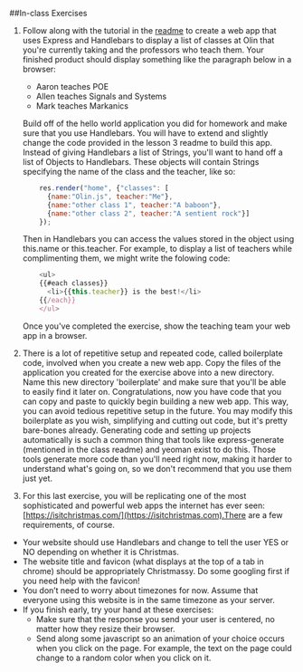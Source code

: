 ##In-class Exercises
1. Follow along with the tutorial in the [readme](https://github.com/olinjs/olinjs/blob/master/lessons/03-express-templates) to create a web app that uses Express and Handlebars to display a list of classes at Olin that you're currently taking and the professors who teach them. Your finished product should display something like the paragraph below in a browser:
   
    - Aaron teaches POE
    - Allen teaches Signals and Systems
    - Mark teaches Markanics
   
   Build off of the hello world application you did for homework and make sure that
   you use Handlebars. You will have to extend and slightly change the code
   provided in the lesson 3 readme to build this app. Instead of giving Handlebars a list of
   Strings, you'll want to hand off a list of Objects to Handlebars. These objects
   will contain Strings specifying the name of the class and the teacher, like so:
   
   ```javascript
       res.render("home", {"classes": [
         {name:"Olin.js", teacher:"Me"},
         {name:"other class 1", teacher:"A baboon"},
         {name:"other class 2", teacher:"A sentient rock"}]
       });
   ```
   
   Then in Handlebars you can access the values stored in the object using this.name or this.teacher. For example, to display a list of teachers while complimenting them, we might write the folowing code:
   
   ```javascript
       <ul>
       {{#each classes}}
         <li>{{this.teacher}} is the best!</li>
       {{/each}}
       </ul>
   ```
   
   Once you've completed the exercise, show the teaching team your web app in a browser.

2. There is a lot of repetitive setup and repeated code, called boilerplate code, involved when you create a new web app. Copy the files of the application you created for the exercise above into a new directory. Name this new directory 'boilerplate' and make sure that you'll be able to easily find it later on. Congratulations, now you have code that you can copy and paste to quickly begin building a new web app. This way, you can avoid tedious repetitive setup in the future. You may modify this boilerplate as you wish, simplifying and cutting out code, but it's pretty bare-bones already. Generating code and setting up projects automatically is such a common thing that tools like express-generate (mentioned in the class readme) and yeoman exist to do this. Those tools generate more code than you'll need right now, making it harder to understand what's going on, so we don't recommend that you use them just yet.

3. For this last exercise, you will be replicating one of the most sophisticated and powerful web apps the internet has ever seen: [https://isitchristmas.com/](https://isitchristmas.com).There are a few requirements, of course.
  - Your website should use Handlebars and change to tell the user YES or NO depending on whether it is Christmas.
  - The website title and favicon (what displays at the top of a tab in chrome) should be appropriately Christmassy. Do some googling first if you need help with the favicon!
  - You don’t need to worry about timezones for now. Assume that everyone using this website is in the same timezone as your server.  
  - If you finish early, try your hand at these exercises:
    - Make sure that the response you send your user is centered, no matter how they resize their browser.
    - Send along some javascript so an animation of your choice occurs when you click on the page. For example, the text on the page could change to a random color when you click on it.  
